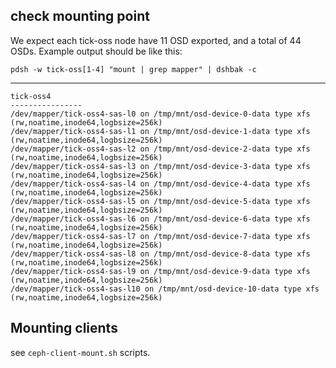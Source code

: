 

## check mounting point

We expect each tick-oss node have 11 OSD exported, and a total of 44 OSDs.
Example output should be like this:

 
    pdsh -w tick-oss[1-4] "mount | grep mapper" | dshbak -c

   ----------------
    tick-oss4
    ----------------
    /dev/mapper/tick-oss4-sas-l0 on /tmp/mnt/osd-device-0-data type xfs
    (rw,noatime,inode64,logbsize=256k)
    /dev/mapper/tick-oss4-sas-l1 on /tmp/mnt/osd-device-1-data type xfs
    (rw,noatime,inode64,logbsize=256k)
    /dev/mapper/tick-oss4-sas-l2 on /tmp/mnt/osd-device-2-data type xfs
    (rw,noatime,inode64,logbsize=256k)
    /dev/mapper/tick-oss4-sas-l3 on /tmp/mnt/osd-device-3-data type xfs
    (rw,noatime,inode64,logbsize=256k)
    /dev/mapper/tick-oss4-sas-l4 on /tmp/mnt/osd-device-4-data type xfs
    (rw,noatime,inode64,logbsize=256k)
    /dev/mapper/tick-oss4-sas-l5 on /tmp/mnt/osd-device-5-data type xfs
    (rw,noatime,inode64,logbsize=256k)
    /dev/mapper/tick-oss4-sas-l6 on /tmp/mnt/osd-device-6-data type xfs
    (rw,noatime,inode64,logbsize=256k)
    /dev/mapper/tick-oss4-sas-l7 on /tmp/mnt/osd-device-7-data type xfs
    (rw,noatime,inode64,logbsize=256k)
    /dev/mapper/tick-oss4-sas-l8 on /tmp/mnt/osd-device-8-data type xfs
    (rw,noatime,inode64,logbsize=256k)
    /dev/mapper/tick-oss4-sas-l9 on /tmp/mnt/osd-device-9-data type xfs
    (rw,noatime,inode64,logbsize=256k)
    /dev/mapper/tick-oss4-sas-l10 on /tmp/mnt/osd-device-10-data type xfs
    (rw,noatime,inode64,logbsize=256k)


## Mounting clients


see `ceph-client-mount.sh` scripts.


